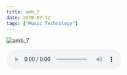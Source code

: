 ```yaml
---
title: amb_7
date: 2020-07-12
tags: ["Music Technology"]
---
```


![amb_7](/images/amb_7.jpg)

<audio controls crossorigin="anonymous" src="https://dop82cmkdnrqr.cloudfront.net/blog/amb_7.mp3"></audio>
